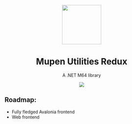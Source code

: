 <p align="center">
  <img width="128" align="center" src="https://user-images.githubusercontent.com/48759429/210269813-0cb30e0b-08b4-4613-9faa-a9fd368e1405.png">
</p>

<h1 align="center">
  Mupen Utilities Redux
</h1>
<p align="center">
  A .NET M64 library
</p>
<p align="center">
    <img src="https://img.shields.io/badge/We%20need-Actual%20UI%20Designers-orange?style=for-the-badge"/>
</p>


## Roadmap:

- Fully fledged Avalonia frontend
- Web frontend
